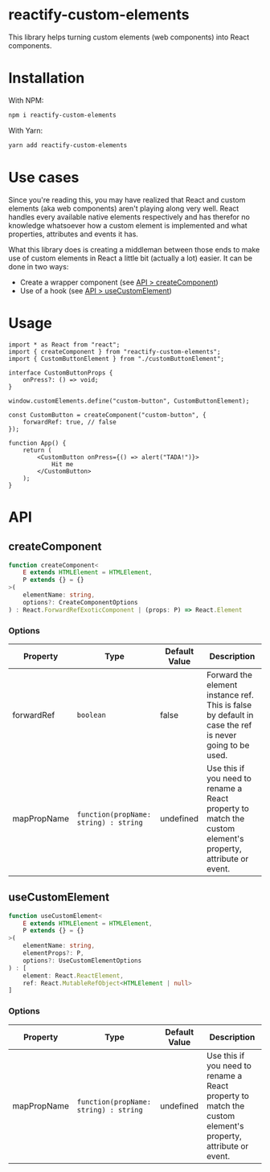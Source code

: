 # reactify-custom-elements

This library helps turning custom elements (web components) into React components.

# Installation

With NPM:

```bash
npm i reactify-custom-elements
```

With Yarn:

```bash
yarn add reactify-custom-elements
```

# Use cases

Since you're reading this, you may have realized that React and custom elements (aka web components) aren't playing along very well. React handles every available native elements respectively and has therefor no knowledge whatsoever how a custom element is implemented and what properties, attributes and events it has.

What this library does is creating a middleman between those ends to make use of custom elements in React a little bit (actually a lot) easier. It can be done in two ways:

- Create a wrapper component (see [API > createComponent](#createcomponent))
- Use of a hook (see [API > useCustomElement](#usecustomelement))

# Usage

```tsx
import * as React from "react";
import { createComponent } from "reactify-custom-elements";
import { CustomButtonElement } from "./customButtonElement";

interface CustomButtonProps {
    onPress?: () => void;
}

window.customElements.define("custom-button", CustomButtonElement);

const CustomButton = createComponent("custom-button", {
    forwardRef: true, // false
});

function App() {
    return (
        <CustomButton onPress={() => alert("TADA!")}>
            Hit me
        </CustomButton>
    );
}

```

# API

## createComponent

```ts
function createComponent<
    E extends HTMLElement = HTMLElement,
    P extends {} = {}
>(
    elementName: string,
    options?: CreateComponentOptions
) : React.ForwardRefExoticComponent | (props: P) => React.Element
```

###  Options

| Property | Type | Default Value | Description |
| -------- | ---- | ------------- | ----------- |
| forwardRef | `boolean` | false | Forward the element instance ref. This is false by default in case the ref is never going to be used. |
| mapPropName | `function(propName: string) : string` | undefined | Use this if you need to rename a React property to match the custom element's property, attribute or event. |

## useCustomElement

```ts
function useCustomElement<
    E extends HTMLElement = HTMLElement,
    P extends {} = {}
>(
    elementName: string,
    elementProps?: P,
    options?: UseCustomElementOptions
) : [
    element: React.ReactElement,
    ref: React.MutableRefObject<HTMLElement | null>
]
```

###  Options

| Property | Type | Default Value | Description |
| -------- | ---- | ------------- | ----------- |
| mapPropName | `function(propName: string) : string` | undefined | Use this if you need to rename a React property to match the custom element's property, attribute or event. |
